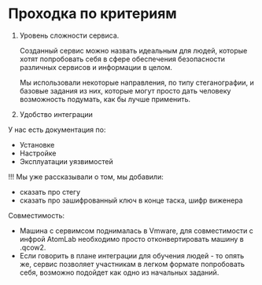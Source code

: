 # Проходка по критериям

1. Уровень сложности сервиса.

   Созданный сервис можно назвать идеальным для людей, которые хотят попробовать себя в сфере обеспечения безопасности различных сервисов и информации в целом.

   Мы использовали некоторые направления, по типу стеганографии,  и базовые задания из них, которые могут просто дать человеку возможность подумать, как бы лучше применить.

3. Удобство интеграции

У нас есть документация по:
 - Установке
 - Настройке
 - Эксплуатации уязвимостей

!!! Мы уже рассказывали о том,  мы добавили:
 - сказать про стегу
 - сказать про зашифрованный ключ в конце таска, шифр виженера

Совместимость: 
 - Машина с сервимсом поднималась в Vmware, для совместимости с инфрой AtomLab необходимо просто отконвертировать машину в .qcow2.
 - Если говорить в плане интеграции для обучения людей - то опять же, сервис позволяет участникам в легком формате попробовать себя, возможно подойдет как одно из начальных заданий.


